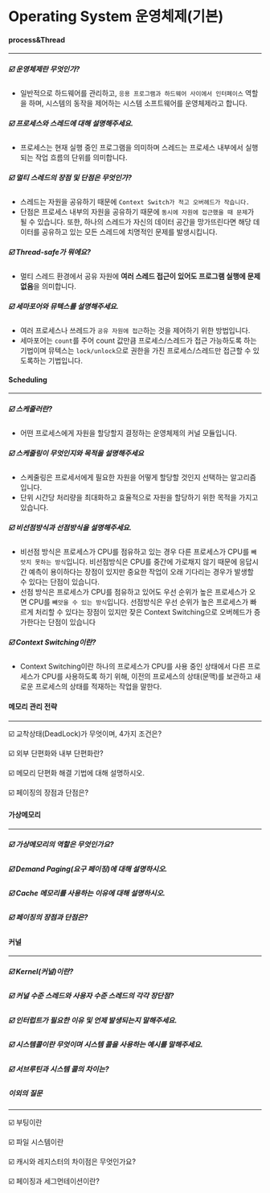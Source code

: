 # Operating System  운영체제(기본)

#### process&Thread

---

##### :ballot_box_with_check: 운영체제란 무엇인가?

- 일반적으로 하드웨어를 관리하고, `응용 프로그램과 하드웨어 사이에서 인터페이스` 역할을 하며, 시스템의 동작을 제어하는 시스템 소프트웨어를 운영체제라고 합니다.

##### :ballot_box_with_check: 프로세스와 스레드에 대해 설명해주세요.

- 프로세스는 현재 실행 중인 프로그램을 의미하며 스레드는 프로세스 내부에서 실행되는 작업 흐름의 단위를 의미합니다.

##### :ballot_box_with_check: 멀티 스레드의 장점 및 단점은 무엇인가?

- 스레드는 자원을 공유하기 때문에 `Context Switch가 적고 오버헤드가 작습니다.`
- 단점은 프로세스 내부의 자원을 공유하기 때문에 `동시에 자원에 접근했을 때 문제`가 될 수 있습니다. 또한, 하나의 스레드가 자신의 데이터 공간을 망가뜨린다면 해당 데이터를 공유하고 있는 모든 스레드에 치명적인 문제를 발생시킵니다.

##### :ballot_box_with_check: Thread-safe가 뭐에요?

- 멀티 스레드 환경에서 공유 자원에 **여러 스레드 접근이 있어도 프로그램 실행에 문제 없음**을 의미합니다.

##### :ballot_box_with_check: 세마포어와 뮤텍스를 설명해주세요.

- 여러 프로세스나 쓰레드가 `공유 자원에 접근`하는 것을 제어하기 위한 방법입니다.
- 세마포어는 `count`를 주어 count 값만큼 프로세스/스레드가 접근 가능하도록 하는 기법이며 뮤텍스는 `lock/unlock`으로 권한을 가진 프로세스/스레드만 접근할 수 있도록하는 기법입니다.





#### Scheduling

---

##### :ballot_box_with_check: 스케줄러란?

- 어떤 프로세스에게 자원을 할당할지 결정하는 운영체제의 커널 모듈입니다.

##### :ballot_box_with_check: 스케줄링이 무엇인지와 목적을 설명해주세요

- 스케줄링은 프로세서에게 필요한 자원을 어떻게 할당할 것인지 선택하는 알고리즘 입니다.
- 단위 시간당 처리량을 최대화하고 효율적으로 자원을 할당하기 위한 목적을 가지고 있습니다.

##### :ballot_box_with_check: 비선점방식과 선점방식을 설명해주세요.

- 비선점 방식은 프로세스가 CPU를 점유하고 있는 경우 다른 프로세스가 CPU를 `빼앗지 못하는 방식`입니다. 비선점방식은 CPU를 중간에 가로채지 않기 때문에 응답시간 예측이 용이하다는 장점이 있지만 중요한 작업이 오래 기다리는 경우가 발생할 수 있다는 단점이 있습니다.
- 선점 방식은 프로세스가 CPU를 점유하고 있어도 우선 순위가 높은 프로세스가 오면 CPU를 `빼앗을 수 있는 방식`입니다. 선점방식은 우선 순위가 높은 프로세스가 빠르게 처리할 수 있다는 장점이 있지만 잦은 Context Switching으로 오버헤드가 증가한다는 단점이 있습니다

##### :ballot_box_with_check: Context Switching이란?

- Context Switching이란 하나의 프로세스가 CPU를 사용 중인 상태에서 다른 프로세스가 CPU를 사용하도록 하기 위해, 이전의 프로세스의 상태(문맥)를 보관하고 새로운 프로세스의 상태를 적재하는 작업을 말한다.



#### 메모리 관리 전략

---

:ballot_box_with_check: 교착상태(DeadLock)가 무엇이며, 4가지 조건은?

:ballot_box_with_check: 외부 단편화와 내부 단편화란?

:ballot_box_with_check: 메모리 단편화 해결 기법에 대해 설명하시오.

:ballot_box_with_check: 페이징의 장점과 단점은?



#### 가상메모리

---

##### :ballot_box_with_check: 가상메모리의 역할은 무엇인가요?

##### :ballot_box_with_check: Demand Paging(요구 페이징)에 대해 설명하시오.

##### :ballot_box_with_check: Cache 메모리를 사용하는 이유에 대해 설명하시오.

##### :ballot_box_with_check: 페이징의 장점과 단점은?



#### 커널

---

##### :ballot_box_with_check: Kernel(커널)이란?

##### :ballot_box_with_check: 커널 수준 스레드와 사용자 수준 스레드의 각각 장단점?

##### :ballot_box_with_check: 인터럽트가 필요한 이유 및 언제 발생되는지 말해주세요.

##### :ballot_box_with_check: 시스템콜이란 무엇이며 시스템 콜을 사용하는 예시를 말해주세요.

##### :ballot_box_with_check: 서브루틴과 시스템 콜의 차이는?



##### 이외의 질문

---

:ballot_box_with_check: 부팅이란

:ballot_box_with_check: 파일 시스템이란

:ballot_box_with_check: 캐시와 레지스터의 차이점은 무엇인가요?

:ballot_box_with_check: 페이징과 세그먼테이션이란?



